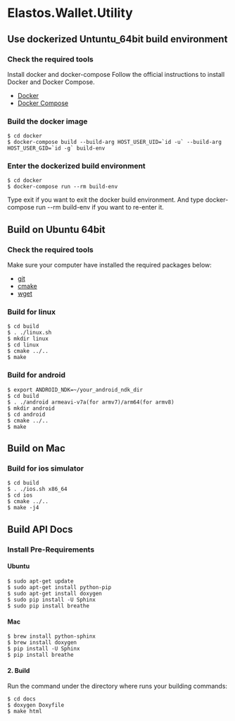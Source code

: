 # Elastos.Wallet.Utility

## Use dockerized Untuntu_64bit build environment

### Check the required tools
Install docker and docker-compose
Follow the official instructions to install Docker and Docker Compose.

* [Docker](https://docs.docker.com/install/)
* [Docker Compose](https://docs.docker.com/compose/install/)

### Build the docker image

```shell
$ cd docker
$ docker-compose build --build-arg HOST_USER_UID=`id -u` --build-arg HOST_USER_GID=`id -g` build-env

```

### Enter the dockerized build environment

```shell
$ cd docker
$ docker-compose run --rm build-env

```
Type exit if you want to exit the docker build environment. And type docker-compose run --rm build-env if you want to re-enter it.

## Build on Ubuntu 64bit
### Check the required tools
Make sure your computer have installed the required packages below:
* [git](https://www.git-scm.com/downloads)
* [cmake](https://cmake.org/download)
* [wget](https://www.gnu.org/software/wget)

### Build for linux

```shell
$ cd build
$ . ./linux.sh
$ mkdir linux
$ cd linux
$ cmake ../..
$ make
```

### Build for android

```shell
$ export ANDROID_NDK=~/your_android_ndk_dir
$ cd build
$ . ./android armeavi-v7a(for armv7)/arm64(for armv8)
$ mkdir android
$ cd android
$ cmake ../..
$ make
```


## Build on Mac
### Build for ios simulator

```shell
$ cd build
$ . ./ios.sh x86_64
$ cd ios
$ cmake ../..
$ make -j4
```

## Build API Docs

### Install Pre-Requirements

#### Ubuntu

```shell
$ sudo apt-get update
$ sudo apt-get install python-pip
$ sudo apt-get install doxygen
$ sudo pip install -U Sphinx
$ sudo pip install breathe
```

#### Mac

```shell
$ brew install python-sphinx
$ brew install doxygen
$ pip install -U Sphinx
$ pip install breathe
```

#### 2. Build

Run the command under the directory where runs your building commands:

```shell
$ cd docs
$ doxygen Doxyfile
$ make html
```
